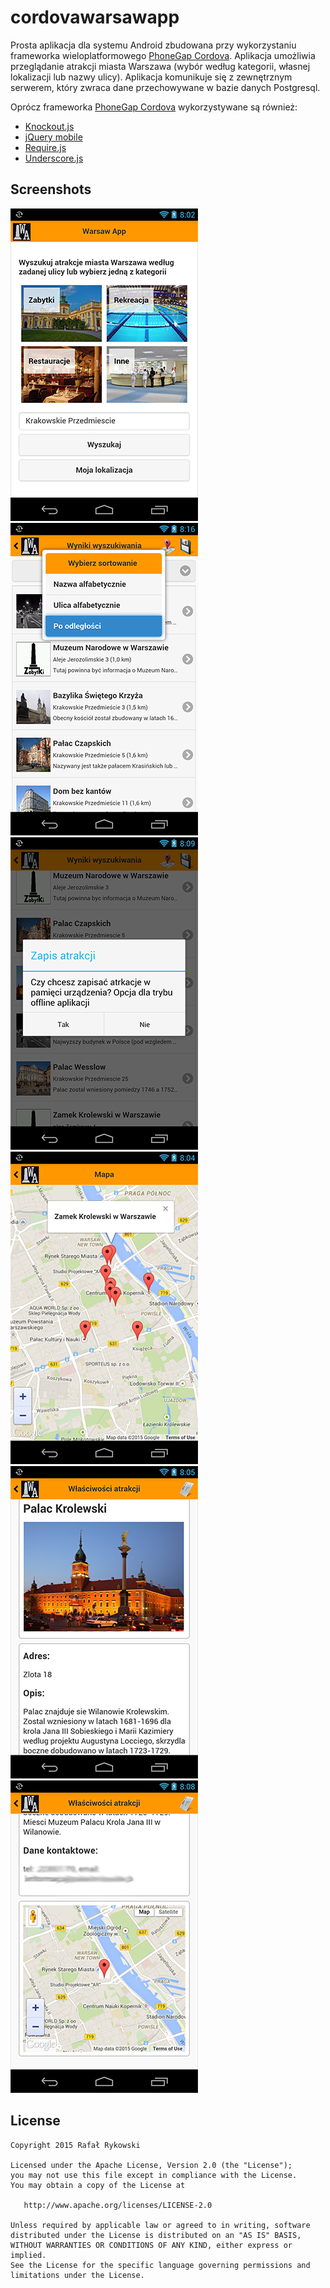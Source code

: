 # cordovawarsawapp

Prosta aplikacja dla systemu Android zbudowana przy wykorzystaniu frameworka wieloplatformowego [PhoneGap Cordova][1]. Aplikacja umożliwia przeglądanie atrakcji miasta Warszawa (wybór według kategorii, własnej lokalizacji lub nazwy ulicy). Aplikacja komunikuje się z zewnętrznym serwerem, który zwraca dane przechowywane w bazie danych Postgresql.

Oprócz frameworka [PhoneGap Cordova][1] wykorzystywane są również:
* [Knockout.js][3]
* [jQuery mobile][2]
* [Require.js][4]
* [Underscore.js][5]

Screenshots
-----------
![Screenshot 1][6]
![Screenshot 2][12]
![Screenshot 3][11]
![Screenshot 4][8]
![Screenshot 5][9]
![Screenshot 6][10]

License
-------

    Copyright 2015 Rafał Rykowski

    Licensed under the Apache License, Version 2.0 (the "License");
    you may not use this file except in compliance with the License.
    You may obtain a copy of the License at

       http://www.apache.org/licenses/LICENSE-2.0

    Unless required by applicable law or agreed to in writing, software
    distributed under the License is distributed on an "AS IS" BASIS,
    WITHOUT WARRANTIES OR CONDITIONS OF ANY KIND, either express or implied.
    See the License for the specific language governing permissions and
    limitations under the License.

[1]: http://phonegap.com/
[2]: https://jquerymobile.com/
[3]: http://knockoutjs.com/
[4]: http://requirejs.org/
[5]: http://underscorejs.org/
[6]: ./screenshots/screen1.png
[8]: ./screenshots/screen3.png
[9]: ./screenshots/screen4.png
[10]: ./screenshots/screen5.png
[11]: ./screenshots/screen7.png
[12]: ./screenshots/screen8.png
